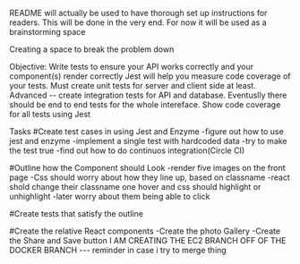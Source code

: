 README will actually be used to have thorough set up instructions for readers. This will be done in the very end.
For now it will be used as a brainstorming space

Creating a space to break the problem down

Objective: Write tests to ensure your API works correctly and your component(s) render correctly
Jest will help you measure code coverage of your tests. Must create unit tests for server and
client side at least. Advanced -- create integration tests for API and database. Eventuslly there
should be end to end tests for the whole intereface.
Show code coverage for all tests using Jest

Tasks
#Create test cases in using Jest and Enzyme
    -figure out how to use jest and enzyme
    -implement a single test with hardcoded data
    -try to make the test true
    -find out how to do continuos integration(Circle CI)

#Outline how the Component should Look
    -render five images on the front page
    -Css should worry about how they line up, based on classname
    -react shold change their classname one hover and css should highlight or unhighlight
    -later worry about them being able to click   

#Create tests that satisfy the outline

#Create the relative React components
    -Create the photo Gallery
    -Create the Share and Save button
I AM CREATING THE EC2 BRANCH OFF OF THE DOCKER BRANCH --- reminder in case i try to merge thing